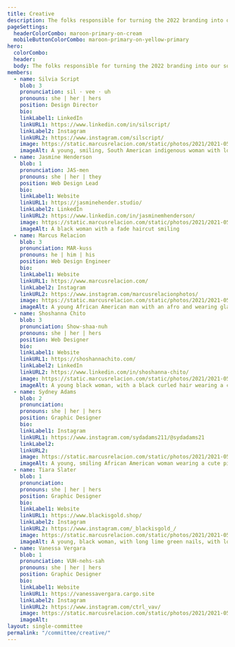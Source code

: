 ```yaml
---
title: Creative
description: The folks responsible for turning the 2022 branding into our social media, website, and printed material designs.
pageSettings:
  headerColorCombo: maroon-primary-on-cream
  mobileButtonColorCombo: maroon-primary-on-yellow-primary
hero:
  colorCombo:
  header:
  body: The folks responsible for turning the 2022 branding into our social media, website, and printed material designs.
members:
  - name: Silvia Script
    blob: 3
    pronunciation: sil · vee · uh
    pronouns: she | her | hers
    position: Design Director
    bio:
    linkLabel1: LinkedIn
    linkURL1: https://www.linkedin.com/in/silscript/
    linkLabel2: Instagram
    linkURL2: https://www.instagram.com/silscript/
    image: https://static.marcusrelacion.com/static/photos/2021/2021-05-02-12-55-PM-SONY-ILCE-7M3-4444-copyright-marcusrelacion-1.jpg
    imageAlt: A young, smiling, South American indigenous woman with long black hair.
  - name: Jasmine Henderson
    blob: 1
    pronunciation: JAS-men 
    pronouns: she | her | they
    position: Web Design Lead
    bio:
    linkLabel1: Website
    linkURL1: https://jasminehender.studio/
    linkLabel2: LinkedIn
    linkURL2: https://www.linkedin.com/in/jasminemhenderson/
    image: https://static.marcusrelacion.com/static/photos/2021/2021-05-02-12-55-PM-SONY-ILCE-7M3-4444-copyright-marcusrelacion-1.jpg
    imageAlt: A black woman with a fade haircut smiling
  - name: Marcus Relacion
    blob: 3
    pronunciation: MAR-kuss
    pronouns: he | him | his
    position: Web Design Engineer
    bio:
    linkLabel1: Website
    linkURL1: https://www.marcusrelacion.com/
    linkLabel2: Instagram
    linkURL2: https://www.instagram.com/marcusrelacionphotos/
    image: https://static.marcusrelacion.com/static/photos/2021/2021-05-02-12-55-PM-SONY-ILCE-7M3-4444-copyright-marcusrelacion-1.jpg
    imageAlt: A young African American man with an afro and wearing glasses
  - name: Shoshanna Chito
    blob: 3
    pronunciation: Show·shaa·nuh
    pronouns: she | her | hers
    position: Web Designer
    bio:
    linkLabel1: Website
    linkURL1: https://shoshannachito.com/
    linkLabel2: LinkedIn
    linkURL2: https://www.linkedin.com/in/shoshanna-chito/
    image: https://static.marcusrelacion.com/static/photos/2021/2021-05-02-12-55-PM-SONY-ILCE-7M3-4444-copyright-marcusrelacion-1.jpg
    imageAlt: A young black woman, with a black curled hair wearing a cobalt blue sleeveless turtleneck top, smiling
  - name: Sydney Adams
    blob: 2
    pronunciation:
    pronouns: she | her | hers
    position: Graphic Designer
    bio:
    linkLabel1: Instagram
    linkURL1: https://www.instagram.com/sydadams211/@sydadams21
    linkLabel2:
    linkURL2:
    image: https://static.marcusrelacion.com/static/photos/2021/2021-05-02-12-55-PM-SONY-ILCE-7M3-4444-copyright-marcusrelacion-1.jpg
    imageAlt: A young, smiling African American woman wearing a cute pink blazer
  - name: Tiara Slater
    blob: 1
    pronunciation:
    pronouns: she | her | hers
    position: Graphic Designer
    bio:
    linkLabel1: Website
    linkURL1: https://www.blackisgold.shop/
    linkLabel2: Instagram
    linkURL2: https://www.instagram.com/_blackisgold_/
    image: https://static.marcusrelacion.com/static/photos/2021/2021-05-02-12-55-PM-SONY-ILCE-7M3-4444-copyright-marcusrelacion-1.jpg
    imageAlt: A young, black woman, with long lime green nails, with long black locs, smiling, wearing a gold and black checkered styled blazer and an Eye of Horus necklace
  - name: Vanessa Vergara
    blob: 1
    pronunciation: VUH-nehs-sah
    pronouns: she | her | hers
    position: Graphic Designer
    bio:
    linkLabel1: Website
    linkURL1: https://vanessavergara.cargo.site
    linkLabel2: Instagram
    linkURL2: https://www.instagram.com/ctrl_vav/
    image: https://static.marcusrelacion.com/static/photos/2021/2021-05-02-12-55-PM-SONY-ILCE-7M3-4444-copyright-marcusrelacion-1.jpg
    imageAlt: 
layout: single-committee
permalink: "/committee/creative/"
---
```


